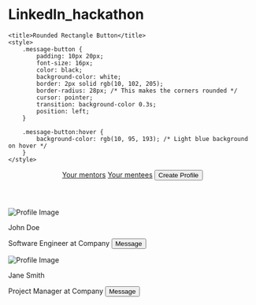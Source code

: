 # LinkedIn_hackathon



<!DOCTYPE html>
<html lang="en">
<head>
    <meta charset="UTF-8">
    <meta name="viewport" content="width=device-width, initial-scale=1.0">
    <link href="https://fonts.googleapis.com/css2?family=Roboto:wght@400;500&display=swap" rel="stylesheet">
    <link href="https://cdnjs.cloudflare.com/ajax/libs/tailwindcss/2.2.19/tailwind.min.css" rel="stylesheet">
    <link rel="stylesheet" href="myMentee.css">
    <title>LinkedIn My Network</title>


    <title>Rounded Rectangle Button</title>
    <style>
        .message-button {
            padding: 10px 20px;
            font-size: 16px;
            color: black;
            background-color: white;
            border: 2px solid rgb(10, 102, 205);
            border-radius: 28px; /* This makes the corners rounded */
            cursor: pointer;
            transition: background-color 0.3s;
            position: left;
        }

        .message-button:hover {
            background-color: rgb(10, 95, 193); /* Light blue background on hover */
        }
    </style>
</head>
<body>
    <div class="overlay">
        <header class="header">
            <div class="header-content flex items-center space-x-4">
                <nav class="header-nav flex space-x-4 mb-2">
                    <a href="#" class="text-blue-500 hover:underline">Your mentors</a>
                    <a href="#" class="text-blue-500 hover:underline">Your mentees</a>
                    <a href="#"><button class="bg-blue-500 text-white px-4 py-2 rounded mb-1">Create Profile</button></a>
                </nav>
            </div>
            <div class="header-line"></div>
        </header>
        <div class="content">
            <section class="invitations">
                <div class="invitation">
                    <img src="https://via.placeholder.com/60" alt="Profile Image" class="profile-image">
                    <div class="invitation-info">
                        <p class="name">John Doe</p>
                        <p class="occupation">Software Engineer at Company 
                            <button class="message-button float-right">Message</button>
                        </p>
                    </div>
                </div>
                <div class="invitation">
                    <img src="https://via.placeholder.com/60" alt="Profile Image" class="profile-image">
                    <div class="invitation-info">
                        <p class="name">Jane Smith</p>
                        <p class="occupation">Project Manager at Company 
                            <button class="message-button float-right">Message</button>
                        </div>
                </div>
                <!-- Add more invitations as needed -->
            </section>
        </div>
    </div>
</body>
</html>
